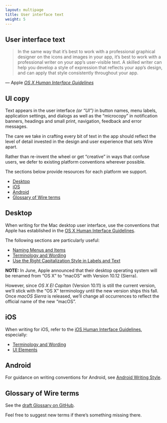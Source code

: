 ```yaml
---
layout: multipage
title: User interface text
weight: 5
---
```


## User interface text

> In the same way that it’s best to work with a professional graphical designer on the icons and images in your app, it’s best to work with a professional writer on your app’s user-visible text. A skilled writer can help you develop a style of expression that reflects your app’s design, and can apply that style consistently throughout your app.

— Apple _[OS X Human Interface Guidelines][1]_


## UI copy

Text appears in the user interface _(or “UI”)_ in button names, menu labels, application settings, and dialogs as well as the “microcopy” in notification banners, headings and small print, navigation, feedback and error messages.

The care we take in crafting every bit of text in the app should reflect the level of detail invested in the design and user experience that sets Wire apart.

Rather than re-invent the wheel or get “creative” in ways that confuse users, we defer to existing platform conventions wherever possible.

The sections below provide resources for each platform we support.

- [Desktop](#desktop)
- [iOS](#ios)
- [Android](#android)
- [Glossary of Wire terms](#glossary-of-wire-terms)

## Desktop

When writing for the Mac desktop user interface, use the conventions that Apple has established in the [OS X Human Interface Guidelines][1].

The following sections are particularly useful:

* [Naming Menus and Items][2]
* [Terminology and Wording][3]
* [Use the Right Capitalization Style in Labels and Text][4]

**NOTE:** In June, Apple announced that their desktop operating system will be renamed from “OS X” to “macOS” with Version 10.12 (Sierra).

However, since _OS X El Capitan_ (Version 10.11) is still the current version, we’ll stick with the “OS X” terminology until the new version ships this fall. Once _macOS Sierra_ is released, we’ll change all occurrences to reflect the official name of the new “macOS”.

## iOS

When writing for iOS, refer to the [iOS Human Interface Guidelines][5], especially:

* [Terminology and Wording][6]
* [UI Elements][7]

## Android

For guidance on writing conventions for Android, see [Android Writing Style][8].

## Glossary of Wire terms

See the [draft Glossary on GitHub][9].

Feel free to suggest new terms if there’s something missing there.

[1]:	https://developer.apple.com/library/mac/documentation/UserExperience/Conceptual/OSXHIGuidelines/
[2]:	https://developer.apple.com/library/mac/documentation/UserExperience/Conceptual/OSXHIGuidelines/MenuNaming.html
[3]:	https://developer.apple.com/library/mac/documentation/UserExperience/Conceptual/OSXHIGuidelines/TerminologyWording.html
[4]:	https://developer.apple.com/library/mac/documentation/UserExperience/Conceptual/OSXHIGuidelines/TerminologyWording.html#//apple_ref/doc/uid/20000957-CH15-SW4
[5]:	https://developer.apple.com/library/ios/documentation/UserExperience/Conceptual/MobileHIG/
[6]:	https://developer.apple.com/library/ios/documentation/UserExperience/Conceptual/MobileHIG/FeedbackCommunication.html
[7]:	https://developer.apple.com/library/ios/documentation/UserExperience/Conceptual/MobileHIG/Bars.html
[8]:	https://developer.android.com/design/style/writing.html
[9]:	https://github.com/wearezeta/copywriting/blob/master/Glossary/zeta-glossary.csv